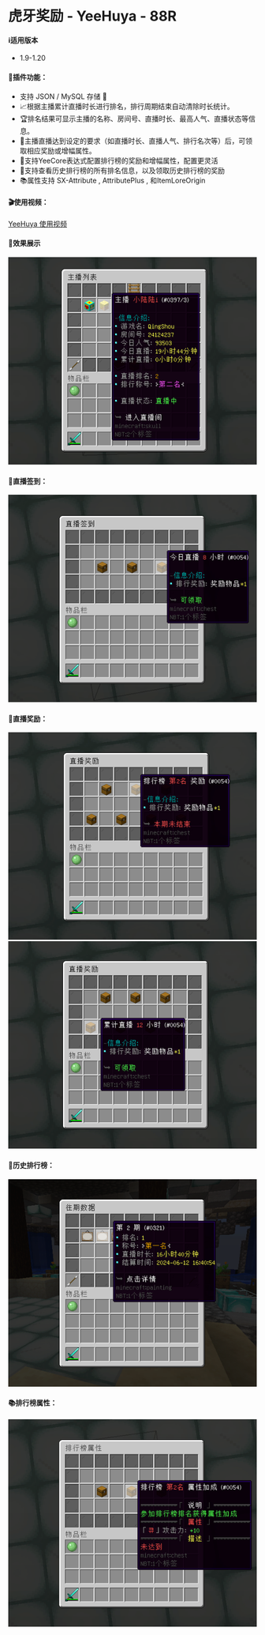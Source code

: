 # 虎牙奖励 - YeeHuya - 88R

#### ℹ️适用版本

- 1.9-1.20

#### 🔧插件功能：

- 支持 JSON / MySQL 存储 📁
- 📈根据主播累计直播时长进行排名，排行周期结束自动清除时长统计。
- 🏆排名结果可显示主播的名称、房间号、直播时长、最高人气、直播状态等信息。
- 🎁主播直播达到设定的要求（如直播时长、直播人气、排行名次等）后，可领取相应奖励或增幅属性。
- 📝支持YeeCore表达式配置排行榜的奖励和增幅属性，配置更灵活
- 🔄支持查看历史排行榜的所有排名信息，以及领取历史排行榜的奖励
- 📚属性支持 SX-Attribute , AttributePlus , 和ItemLoreOrigin

#### 🎬使用视频：

[YeeHuya 使用视频](https://www.bilibili.com/video/BV1x1421C7YJ/?share_source=copy_web&vd_source=92b2fd908671149c91aa9aa2d1163754)

#### 🎉效果展示

![img.png](img/img.png)

#### 📅直播签到：

![img_1.png](img/img_1.png)

#### 🎁直播奖励：

![img_2.png](img/img_2.png)
![img_3.png](img/img_3.png)

#### 🔄历史排行榜：

![img_4.png](img/img_4.png)

#### 📚排行榜属性：

![img_5.png](img/img_5.png)
